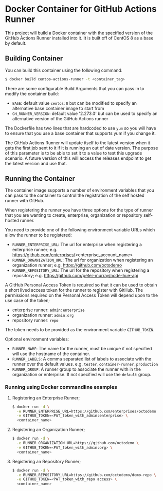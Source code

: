 # Docker Container for GitHub Actions Runner

This project will build a Docker container with the specified version of the GitHub Actions Runner installed into it. It is built off of CentOS 8 as a base by default.

## Building Container
You can build this container using the following command:

```bash
$ docker build centos-actions-runner -t <container_tag>
```

There are some configurable Build Arguments that you can pass in to modify the container build:

* `BASE`: default value `centos:8` but can be modified to specify an alternative base container image to start from
* `GH_RUNNER_VERSION`: default value '2.273.0' but can be used to specify an alternative version of the GitHub Actions runner

The Dockerfile has two lines that are hardcoded to use `yum` so you will have to ensure that you use a base container that supports yum if you change it.

The GitHub Actions Runner will update itself to the latest version when it gets the first job sent to it if it is running an out of date version. The purpose of this parameter is to be able to set it to a value to test this upgrade scenario.
A future version of this will access the releases endpoint to get the latest version and use that.


## Running the Container

The container image supports a number of environment variables that you can pass to the container to control the registration of the self hosted runner with GitHub.

When registering the runner you have three options for the type of runner that you are wanting to create, enterprise, organization or repository self-hosted runner.

You need to provide one of the following environment variable URLs which allow the runner to be registered:

* `RUNNER_ENTERPRISE_URL`: The url for enterprise when registering a enterprise runner; e.g. https://github.com/enterprises/<enterprise_account_name>
* `RUNNER_ORGANIZATION_URL`: The url for organization when registering an organization runner; e.g. https://github.com/octodemo
* `RUNNER_REPOSITORY_URL`: The url for the repository when registering a repository; e.g. https://github.com/peter-murray/node-hue-api

A GitHub Personal Access Token is required so that it can be used to obtain a short lived access token for the runner to register with GitHub. The permissions required on the Personal Access Token will depend upon to the use case of the token;

* enterprise runner: `admin:enterprise`
* organization runner: `admin:org`
* repository runner: `repo`

The token needs to be provided as the environment variable `GITHUB_TOKEN`.


Optional environment variables:

* `RUNNER_NAME`: The name for the runner, must be unique if not specified will use the hostname of the container.
* `RUNNER_LABELS`: A comma separated list of labels to associate with the runner over the default values. e.g. `tester,container-runner,production`
* `RUNNER_GROUP`: A runner group to associate the runner with in the organization or enterprise. If not specified will use the `default` group.


### Running using Docker commandline examples

1. Registering an Enterprise Runner;

    ```bash
    $ docker run -d \
      -e RUNNER_ENTERPRISE_URL=https://github.com/enterprises/octodemo \
      -e GITHUB_TOKEN=<PAT_token_with_admin:enterprise> \
      <container_name>
    ```

1. Registering an Organization Runner;

    ```bash
    $ docker run -d \
      -e RUNNER_ORGANIZATION_URL=https://github.com/octodemo \
      -e GITHUB_TOKEN=<PAT_token_with_admin:org> \
      <container_name>
    ```

1. Registering an Repository Runner;

    ```bash
    $ docker run -d \
      -e RUNNER_REPOSITORY_URL=https://github.com/octodemo/demo-repo \
      -e GITHUB_TOKEN=<PAT_token_with_repo access> \
      <container_name>
    ```
